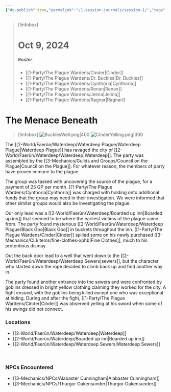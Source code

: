 ```yaml
---
{"dg-publish":true,"permalink":"/1-session-journals/session-1/","tags":["journal"],"created":"2025-02-22T18:03:19.711-05:00","updated":"2025-02-26T20:31:40.415-05:00"}
---
```


>[!infobox]
># Oct 9, 2024
>##### Roster
>- [[1-Party/The Plague Wardens/Cinder\|Cinder]]
>- [[1-Party/The Plague Wardens/Dr. Buckles\|Dr. Buckles]]
>- [[1-Party/The Plague Wardens/Cynthoria\|Cynthoria]]
>- [[1-Party/The Plague Wardens/Renan\|Renan]]
>- [[1-Party/The Plague Wardens/Jelma\|Jelma]]
>- [[1-Party/The Plague Wardens/Ragnar\|Ragnar]]
# The Menace Beneath




>[!infobox]
>![BucklesWell.png|400](/img/user/z_Assets/BucklesWell.png)
>![CinderYelling.png|300](/img/user/z_Assets/CinderYelling.png)

The [[2-World/Faerûn/Waterdeep/Waterdeep Plague/Waterdeep Plague\|Waterdeep Plague]] has ravaged the city of [[2-World/Faerûn/Waterdeep/Waterdeep\|Waterdeep]]. The party was assembled by the [[3-Mechanics/Guilds and Groups/Council on the Plague\|Council on the Plague]]. For whatever reason, the members of party have proven immune to the plague.

The group was tasked with uncovering the source of the plague, for a payment of 25 GP per month. [[1-Party/The Plague Wardens/Cynthoria\|Cynthoria]] was charged with holding onto additional funds that the group may need in their investigation. We were informed that other similar groups would also be investigating the plague.



Our only lead was a [[2-World/Faerûn/Waterdeep/Boarded up inn\|Boarded up inn]] that seemed to be where the earliest victims of the plague came from.  The party found mysterious [[2-World/Faerûn/Waterdeep/Waterdeep Plague/Black Goo\|Black Goo]] in buckets throughout the inn. [[1-Party/The Plague Wardens/Cinder\|Cinder]] spilled some on his newly purchased [[3-Mechanics/CLI/items/fine-clothes-xphb\|Fine Clothes]], much to his pretentious dismay.

Out the back door lead to a well that went down to the [[2-World/Faerûn/Waterdeep/Waterdeep Sewers\|sewers]], but the character who started down the rope decided to climb back up and find another way in.

The party found another entrance into the sewers and were confronted by goblins dressed in bright yellow clothing claiming they worked for the city. A fight ensued, with the goblins being killed except one who was exceptional at hiding. During and after the fight, [[1-Party/The Plague Wardens/Cinder\|Cinder]] was observed yelling at his sword when some of his swings did not connect.
<br>

### Locations

- [[2-World/Faerûn/Waterdeep/Waterdeep\|Waterdeep]]
- [[2-World/Faerûn/Waterdeep/Boarded up inn\|Boarded up inn]]
- [[2-World/Faerûn/Waterdeep/Waterdeep Sewers\|Waterdeep Sewers]]
<br>

### NPCs Encountered

- [[3-Mechanics/NPCs/Alabaster Cunningham\|Alabaster Cunningham]]
- [[3-Mechanics/NPCs/Thurgor Oakensunder\|Thurgor Oakensunder]]

